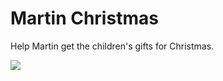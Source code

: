 # Martin Christmas

 Help Martin get the children's gifts for Christmas.

<img src="https://github.com/Rosiee7/Martin-Christmas/assets/88431787/18dcd3fa-4087-4efe-9fca-125edbded550"/>
